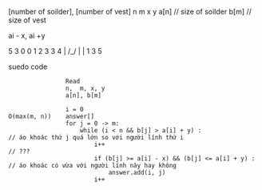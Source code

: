 [number of soilder], [number of vest] 
n m x y
a[n] // size of soilder
b[m] // size of vest

ai - x, ai +y


5 3 0 0
1 2 3 3 4 
|  /_/
| |
1 3 5

suedo code
```
                Read 
                n,  m, x, y
                a[n], b[m]
                
                i = 0
O(max(m, n))    answer[]
                for j = 0 -> m:
                    while (i < n && b[j] > a[i] + y) :                  // áo khoác thứ j quá lớn so với người lính thứ i
                        i++                                             // ???
                        if (b[j] >= a[i] - x) && (b[j] <= a[i] + y) :   // áo khoác có vừa với người lính này hay không
                            answer.add(i, j)
                        i++

```